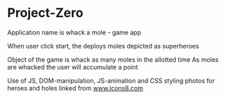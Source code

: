 # Project-Zero

Application name is whack a mole - game app






When user click start, the deploys moles depicted as superheroes


Object of the game is whack as many moles in the allotted time
As moles are whacked the user will accumulate a point

Use of JS, DOM-manipulation, JS-animation and CSS styling
photos for heroes and holes linked from www.icons8.com
